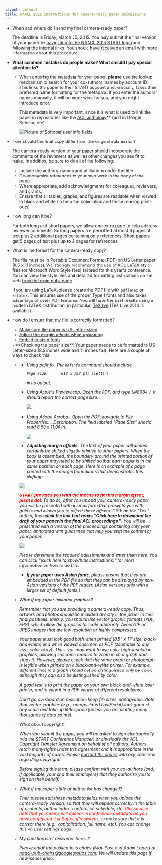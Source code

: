 ```yaml
---
layout: default
title: NAACL 2015 instructions for camera-ready paper submissions
---
```


-  When and where do I send my final camera-ready paper?

   The deadline is Friday, March 20, 2015.  You may submit the final
   version of your paper by
   [navigating to the NAACL 2015 START login](https://www.softconf.com/naacl2015/papers)
   and following the internal links. You should have received an email
   with more information about this procedure.
   
- **What common mistakes do people make? What should I pay special attention to?**

   - When entering the metadata for your paper, **please** use the
     lookup mechanism to search for your co-authors' names by account
     ID. This links the paper to their START account and, crucially,
     takes their preferred name formatting for the metadata. If you
     enter the authors' names manually, it will be more work for you,
     and you might introduce error.

     This metadata is very important, since it is what is used to link
     the paper in repositories like the
     [ACL anthology](http://www.aclweb.org/anthology/)** (and in
     Google Scholar, etc).

     ![Picture of Softconf user info fields](assets/images/userinfo.png)

-  How should the final copy differ from the original submission?

   The camera-ready version of your paper should incorporate the
   comments of the reviewers as well as other changes you see fit to
   make. In addition, be sure to do all of the following:

   - Include the authors' names and affiliations under the title.
   - De-anonymize references to your own work in the body of the paper.
   - Where appropriate, add acknowledgments for colleagues, reviewers, and grants.
   - Ensure that all tables, graphs, and figures are readable when
     viewed in black and white (to help the color-blind and those
     reading print-outs).

-  How long can it be?

   For both long and short papers, we allow one extra page to help
   address reviewer comments.  So long papers are permitted at most 9
   pages of text plus 2 additional pages containing only references.
   Short papers get 5 pages of text plus up to 2 pages for references.

-  What is the format for the camera-ready copy?

   The file must be in Portable Document Format (PDF) on US Letter
   paper (8.5 x 11 inches).  We strongly recommend the use of ACL
   LaTeX style files (or Microsoft Word Style files) tailored for this
   year's conference. You can view the style files and detailed
   formatting instructions on the web
   [from the main pubs page](http://naacl.org/naacl-pubs/).

   If you are using LaTeX, please create the PDF file with
   <code>pdflatex</code> or <code>xelatex</code>.  This ensures use of
   the proper Type 1 fonts and also takes advantage of other PDF
   features. You will have the best results using a modern LaTeX
   distribution, in particular,
   [TeX live](http://www.tug.org/texlive/) (TeX Live 2014 is
   available).

-  How do I ensure that my file is correctly formatted?</h2>

   - [Make sure the paper is US Letter-sized](#format-size")
   - [Adjust the margin offsets when uploading](#format-margins)
   - [Embed custom fonts](#format-fonts)

   <a name="format-size" />
   -  **Checking the paper size**. Your paper needs to be formatted to
      US Letter-sized (8.5 inches wide and 11 inches tall). Here are a
      couple of ways to check this: <ul> <li><i>
     
      - Using pdfinfo. The `pdfinfo` command should include

            Page size:      612 x 792 pts (letter)

        in its output.

      - Using Apple's Preview.app. Open the PDF, and type &#8984-I. It should report the
        correct page size. 
        
        ![](assets/images/apple-preview.png).

      - Using Adobe Acrobat. Open the PDF, navigate to File, Properties..., Description. The
        field labeled "Page Size" should read 8.50 x 11.00 in.

        ![](assets/images/acrobat.png)

   <a name="format-margins"></a>
   - **Adjusting margin offsets**. The text of your paper will almost
     certainly be shifted slightly relative to other papers. When the
     book is assembled, the boundary around the printed portion of
     your paper may need to be shifted so that each paper is in the
     same position on each page. Here is an example of a page printed
     with the margin boundaries that demonstrates this shifting:

    ![](assets/images/margin-shifted.png)

     **<font color="red">START provides you with the means to fix this
     margin offset; please do!</font>**. To do so, after you upload
     your camera-ready paper, you will be presented with a small form
     that presents you with guides and allows you to adjust these
     offsets. Click on the "Test" button, then <b>click the link that
     reads "Click here to download the draft of your paper in the
     final ACL proceedings."</b>. You will be presented with a version
     of the proceedings containing only your paper, annotated with
     guidelines that help you shift the content of your paper.

     ![](assets/images/margin-offsets.png)

     Please determine the required adjustments and enter them here. You can click "(click here to
     show/hide instructions)" for more information on how to do this.

   <a name="format-fonts"></a>
   - **If your paper uses Asian fonts,** please ensure that they are
     embedded in the PDF file so that they can be displayed by
     non-Asian versions of the PDF reader.  (Asian versions ship with
     a larger set of default fonts.)

-  What if my paper includes graphics?

   Remember that you are providing a camera-ready copy.  Thus, artwork
   and photos should be included directly in the paper in their final
   positions.  Ideally, you should use vector graphic formats (PDF,
   EPS), which allow the graphics to scale arbitrarily. Avoid GIF or
   JPEG images that are low resolution or highly compressed.</p>

   Your paper must look good both when printed (8.5" x 11" size,
   black-and-white) and when viewed onscreen as PDF (zoomable to any
   size, color okay).  Thus, you may want to use color high-resolution
   graphics, allowing onscreen readers to zoom in on a graph and study
   it.  However, *please* check that the same graph or photograph
   is legible when printed on a black-and-white printer.  For example,
   different lines in a graph should not be distinguished only by
   color, although they can <i>also</i> be distinguished by color.

   A good test is to print the paper on your own black-and-white laser
   printer, and to view it in a PDF viewer at different
   resolutions.

   Don't go overboard on resolution; keep file sizes manageable.  Note
   that vector graphics (e.g., encapsulated PostScript) look good at
   any scale and take up little space (unless you are plotting many
   thousands of data points).

-  What about copyright?

   When you submit the paper, you will be asked to sign electronically
   (via the START Conference Manager) or physically the
   [ACL Copyright Transfer Agreement](copyright/naacl2013-copyright.pdf)
   on behalf of all authors. Authors retain many rights under this
   agreement and it is appropriate in the vast majority of cases.
   Please
   [contact the chairs](mailto:naacl-pub-chairs@googlegroups.com) with
   any concerns regarding copyright.

   Before signing this form, please confirm with your co-authors (and,
   if applicable, your and their employers) that they authorize you to
   sign on their behalf.

-  What if my paper's title or author list has changed?

   Then please edit those metadata fields when you upload the
   camera-ready version, so that they will appear correctly in the
   table of contents, author index, conference schedule, etc. <font
   color="red">Please also note that your name will appear in
   conference metadata as you have configured it in Softconf's system</font>,
   so make sure that it is correct there (e.g., capitalization, full
   name, etc). You can change this on
   [user settings page](https://www.softconf.com/naacl2015/papers/user/scmd.cgi?scmd=updateProfile).

-  My question isn't answered here...?

   Please email the publications chairs (Matt Post and Adam Lopez) at
   [naacl-pub-chairs@googlegroups.com](mailto:naacl-pub-chairs@googlegroups.com).
   We will update this page if new issues arise.
